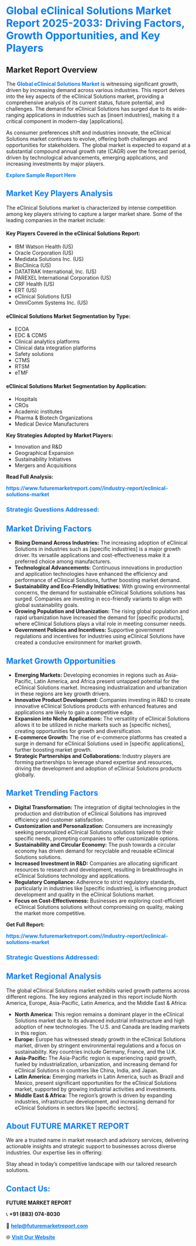 <h1 style="color: #007BFF;">Global eClinical Solutions Market Report 2025-2033: Driving Factors, Growth Opportunities, and Key Players</h1>

<section id="overview">
<h2>Market Report Overview</h2>
<p>The <a href="https://www.futuremarketreport.com//industry-report/eclinical-solutions-market" style="color: #007BFF; text-decoration: none;"><strong>Global eClinical Solutions Market</strong></a> is witnessing significant growth, driven by increasing demand across various industries. This report delves into the key aspects of the eClinical Solutions market, providing a comprehensive analysis of its current status, future potential, and challenges. The demand for eClinical Solutions has surged due to its wide-ranging applications in industries such as [insert industries], making it a critical component in modern-day [applications].</p>
<p>As consumer preferences shift and industries innovate, the eClinical Solutions market continues to evolve, offering both challenges and opportunities for stakeholders. The global market is expected to expand at a substantial compound annual growth rate (CAGR) over the forecast period, driven by technological advancements, emerging applications, and increasing investments by major players.</p>
</section>

<section id="overview">
<p><a href="https://www.futuremarketreport.com//request-sample/reportId=45747" style="color: #007BFF; text-decoration: none;"><strong>Explore Sample Report Here</strong></a></p>
</section>

<section id="key-players">
<h2 style="color: #007BFF;">Market Key Players Analysis</h2>
<p>The eClinical Solutions market is characterized by intense competition among key players striving to capture a larger market share. Some of the leading companies in the market include:</p>
<h4>Key Players Covered in the eClinical Solutions Report:</h4>
<ul><li>IBM Watson Health (US)</li><li>Oracle Corporation (US)</li><li>Medidata Solutions Inc. (US)</li><li>BioClinica (US)</li><li>DATATRAK International, Inc. (US)</li><li>PAREXEL International Corporation (US)</li><li>CRF Health (US)</li><li>ERT (US)</li><li>eClinical Solutions (US)</li><li>OmniComm Systems Inc. (US)</li></ul>
<h4>eClinical Solutions Market Segmentation by Type:</h4>
<ul><li>ECOA</li><li>EDC &amp; CDMS</li><li>Clinical analytics platforms</li><li>Clinical data integration platforms</li><li>Safety solutions</li><li>CTMS</li><li>RTSM</li><li>eTMF</li></ul>

<h4>eClinical Solutions Market Segmentation by Application:</h4>
<ul><li>Hospitals</li><li>CROs</li><li>Academic institutes</li><li>Pharma &amp; Biotech Organizations</li><li>Medical Device Manufacturers</li></ul>
<p><strong>Key Strategies Adopted by Market Players:</strong></p>
<ul>
<li>Innovation and R&D</li>
<li>Geographical Expansion</li>
<li>Sustainability Initiatives</li>
<li>Mergers and Acquisitions</li>
</ul>
</section>

<section>
<p><strong>Read Full Analysis: </strong></p><a href="https://www.futuremarketreport.com//industry-report/eclinical-solutions-market" style="color: #007BFF; text-decoration: none;"><strong>https://www.futuremarketreport.com//industry-report/eclinical-solutions-market</strong></a>
<h3 style="color: #007BFF;">Strategic Questions Addressed:</h3>
</section>

<section id="driving-factors">
<h2 style="color: #007BFF;">Market Driving Factors</h2>
<ul>
<li><strong>Rising Demand Across Industries:</strong> The increasing adoption of eClinical Solutions in industries such as [specific industries] is a major growth driver. Its versatile applications and cost-effectiveness make it a preferred choice among manufacturers.</li>
<li><strong>Technological Advancements:</strong> Continuous innovations in production and application technologies have enhanced the efficiency and performance of eClinical Solutions, further boosting market demand.</li>
<li><strong>Sustainability and Eco-Friendly Initiatives:</strong> With growing environmental concerns, the demand for sustainable eClinical Solutions solutions has surged. Companies are investing in eco-friendly variants to align with global sustainability goals.</li>
<li><strong>Growing Population and Urbanization:</strong> The rising global population and rapid urbanization have increased the demand for [specific products], where eClinical Solutions plays a vital role in meeting consumer needs.</li>
<li><strong>Government Policies and Incentives:</strong> Supportive government regulations and incentives for industries using eClinical Solutions have created a conducive environment for market growth.</li>
</ul>
</section>

<section id="growth-opportunities">
<h2 style="color: #007BFF;">Market Growth Opportunities</h2>
<ul>
<li><strong>Emerging Markets:</strong> Developing economies in regions such as Asia-Pacific, Latin America, and Africa present untapped potential for the eClinical Solutions market. Increasing industrialization and urbanization in these regions are key growth drivers.</li>
<li><strong>Innovative Product Development:</strong> Companies investing in R&D to create innovative eClinical Solutions products with enhanced features and applications are likely to gain a competitive edge.</li>
<li><strong>Expansion into Niche Applications:</strong> The versatility of eClinical Solutions allows it to be utilized in niche markets such as [specific niches], creating opportunities for growth and diversification.</li>
<li><strong>E-commerce Growth:</strong> The rise of e-commerce platforms has created a surge in demand for eClinical Solutions used in [specific applications], further boosting market growth.</li>
<li><strong>Strategic Partnerships and Collaborations:</strong> Industry players are forming partnerships to leverage shared expertise and resources, driving the development and adoption of eClinical Solutions products globally.</li>
</ul>
</section>

<section id="trending-factors">
<h2 style="color: #007BFF;">Market Trending Factors</h2>
<ul>
<li><strong>Digital Transformation:</strong> The integration of digital technologies in the production and distribution of eClinical Solutions has improved efficiency and customer satisfaction.</li>
<li><strong>Customization and Personalization:</strong> Consumers are increasingly seeking personalized eClinical Solutions solutions tailored to their specific needs, prompting companies to offer customizable options.</li>
<li><strong>Sustainability and Circular Economy:</strong> The push towards a circular economy has driven demand for recyclable and reusable eClinical Solutions solutions.</li>
<li><strong>Increased Investment in R&D:</strong> Companies are allocating significant resources to research and development, resulting in breakthroughs in eClinical Solutions technology and applications.</li>
<li><strong>Regulatory Compliance:</strong> Adherence to strict regulatory standards, particularly in industries like [specific industries], is influencing product development and quality in the eClinical Solutions market.</li>
<li><strong>Focus on Cost-Effectiveness:</strong> Businesses are exploring cost-efficient eClinical Solutions solutions without compromising on quality, making the market more competitive.</li>
</ul>
</section>

<section>
<p><strong>Get Full Report: </strong></p><a href="https://www.futuremarketreport.com//industry-report/eclinical-solutions-market" style="color: #007BFF; text-decoration: none;"><strong>https://www.futuremarketreport.com//industry-report/eclinical-solutions-market</strong></a>
<h3 style="color: #007BFF;">Strategic Questions Addressed:</h3>
</section>


<section id="regional-analysis">
<h2 style="color: #007BFF;">Market Regional Analysis</h2>
<p>The global eClinical Solutions market exhibits varied growth patterns across different regions. The key regions analyzed in this report include North America, Europe, Asia-Pacific, Latin America, and the Middle East & Africa:</p>
<ul>
<li><strong>North America:</strong> This region remains a dominant player in the eClinical Solutions market due to its advanced industrial infrastructure and high adoption of new technologies. The U.S. and Canada are leading markets in this region.</li>
<li><strong>Europe:</strong> Europe has witnessed steady growth in the eClinical Solutions market, driven by stringent environmental regulations and a focus on sustainability. Key countries include Germany, France, and the U.K.</li>
<li><strong>Asia-Pacific:</strong> The Asia-Pacific region is experiencing rapid growth, fueled by industrialization, urbanization, and increasing demand for eClinical Solutions in countries like China, India, and Japan.</li>
<li><strong>Latin America:</strong> Emerging markets in Latin America, such as Brazil and Mexico, present significant opportunities for the eClinical Solutions market, supported by growing industrial activities and investments.</li>
<li><strong>Middle East & Africa:</strong> The region’s growth is driven by expanding industries, infrastructure development, and increasing demand for eClinical Solutions in sectors like [specific sectors].</li>
</ul>
</section>

<footer>
<h2 style="color: #007BFF;">About FUTURE MARKET REPORT</h2>
<p>We are a trusted name in market research and advisory services, delivering actionable insights and strategic support to businesses across diverse industries. Our expertise lies in offering:</p>

<p>Stay ahead in today’s competitive landscape with our tailored research solutions.</p>

<h2 style="color: #007BFF;">Contact Us:</h2>
<p><strong>FUTURE MARKET REPORT</strong></p>
<p>📞 <strong>+91 (883) 074-8030</strong></p>
<p>📧 <strong><a href="mailto:help@futuremarketreport.com" style="color: #007BFF;">help@futuremarketreport.com</a></strong></p>
<p>🌐 <strong><a href="https://www.futuremarketreport.com/" style="color: #007BFF;">Visit Our Website</a></strong></p>
</footer>